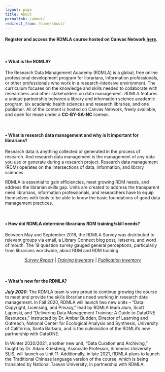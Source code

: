 ```yaml
---
layout: page
title: About
permalink: /about/
redirect_from: /home/about/
---
```

#### Register and access the RDMLA course hosted on Canvas Network <a href="https://www.canvas.net/browse/simmonsu/courses/research-data-management" target="_blank">here</a>.

<br>

#### :black_small_square: What is the RDMLA?

The Research Data Management Academy (RDMLA) is a global, free online professional development program for librarians, information professionals, or other professionals who work in a research-intensive environment. The curriculum focuses on the knowledge and skills needed to collaborate with researchers and other stakeholders on data management. RDMLA features a unique partnership between a library and information science academic program, six academic health sciences and research libraries, and one publisher. All of the content is hosted on Canvas Network, freely available, and open for reuse under a **CC-BY-SA-NC** license.

<br>

#### :black_small_square: What is research data management and why is it important for librarians?

Research data is anything collected or generated in the process of research. And research data management is the management of any data you use or generate during a research project. Research data management (RDM) operates on the intersections of data, information, and library sciences. 
<br>

RDMLA is essential to gain efficiencies, meet growing RDM needs, and address the librarian skills gap. Units are created to address the transparent need librarians, information professionals, and researchers have to equip themselves with tools to be able to know the basic foundations of good data management practices. 

<br>

#### :black_small_square: How did RDMLA determine librarians RDM training/skill needs?

Between May and September 2018, the RDMLA Survey was distributed to relevant groups via email, a Library Connect blog post, listservs, and word of mouth. The 19 question survey gauged general perceptions, particularly from librarians worldwide, about RDM and RDM training.
<p align="center"><a href="https://github.com/RDMLA/rdmla.github.io/blob/master/survey-documents/RDMLA-Report.pdf"><em>Survey Report</em></a>  |  <a href="https://github.com/RDMLA/rdmla.github.io/blob/master/survey-documents/Training.pdf"><em>Training Inventory</em></a>  |  <a href="https://github.com/RDMLA/rdmla.github.io/blob/master/survey-documents/Publications.pdf"><em>Publication Inventory</em></a></p>

<br>

#### :black_small_square: What's new for the RDMLA?

***July 2020***: The RDMLA team is very proud to continue growing the course to meet and provide the skills librarians need working in research data management. In Fall 2020, RDMLA will launch two new units – “Data Copyright, Licensing, and Privacy,” lead by RDMLA team alum, Scott Lapinski, and “Delivering Data Management Training: A Guide to DataONE Resources,” instructed by Dr. Amber Budden, Director of Learning and Outreach, National Center for Ecological Analysis and Synthesis, University of California, Santa Barbara, and is the culmination of the RDMLA’s new partnership with DataONE.
<br>

In Winter 2020/2021, another new unit, “Data Curation and Archiving,” taught by Dr. Adam Kriesberg, Associate Professor, Simmons University SLIS, will launch as Unit 11. Additionally, in late 2021, RDMLA plans to launch the Traditional Chinese language version of the course, which is being translated by National Taiwan University, in partnership with RDMLA.
